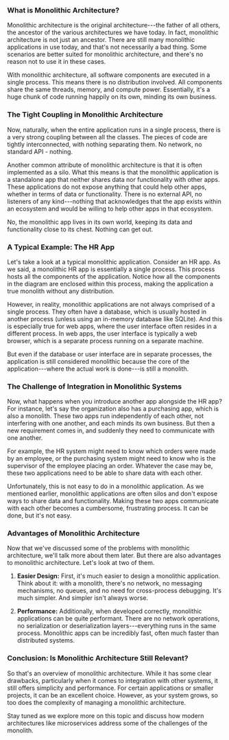 ### What is Monolithic Architecture?

Monolithic architecture is the original architecture---the father of all others, the ancestor of the various architectures we have today. In fact, monolithic architecture is not just an ancestor. There are still many monolithic applications in use today, and that's not necessarily a bad thing. Some scenarios are better suited for monolithic architecture, and there's no reason not to use it in these cases.

With monolithic architecture, all software components are executed in a single process. This means there is no distribution involved. All components share the same threads, memory, and compute power. Essentially, it's a huge chunk of code running happily on its own, minding its own business.

### The Tight Coupling in Monolithic Architecture

Now, naturally, when the entire application runs in a single process, there is a very strong coupling between all the classes. The pieces of code are tightly interconnected, with nothing separating them. No network, no standard API - nothing.

Another common attribute of monolithic architecture is that it is often implemented as a silo. What this means is that the monolithic application is a standalone app that neither shares data nor functionality with other apps. These applications do not expose anything that could help other apps, whether in terms of data or functionality. There is no external API, no listeners of any kind---nothing that acknowledges that the app exists within an ecosystem and would be willing to help other apps in that ecosystem.

No, the monolithic app lives in its own world, keeping its data and functionality close to its chest. Nothing can get out.

### A Typical Example: The HR App

Let's take a look at a typical monolithic application. Consider an HR app. As we said, a monolithic HR app is essentially a single process. This process hosts all the components of the application. Notice how all the components in the diagram are enclosed within this process, making the application a true monolith without any distribution.

However, in reality, monolithic applications are not always comprised of a single process. They often have a database, which is usually hosted in another process (unless using an in-memory database like SQLite). And this is especially true for web apps, where the user interface often resides in a different process. In web apps, the user interface is typically a web browser, which is a separate process running on a separate machine.

But even if the database or user interface are in separate processes, the application is still considered monolithic because the core of the application---where the actual work is done---is still a monolith.

### The Challenge of Integration in Monolithic Systems

Now, what happens when you introduce another app alongside the HR app? For instance, let's say the organization also has a purchasing app, which is also a monolith. These two apps run independently of each other, not interfering with one another, and each minds its own business. But then a new requirement comes in, and suddenly they need to communicate with one another.

For example, the HR system might need to know which orders were made by an employee, or the purchasing system might need to know who is the supervisor of the employee placing an order. Whatever the case may be, these two applications need to be able to share data with each other.

Unfortunately, this is not easy to do in a monolithic application. As we mentioned earlier, monolithic applications are often silos and don't expose ways to share data and functionality. Making these two apps communicate with each other becomes a cumbersome, frustrating process. It can be done, but it's not easy.

### Advantages of Monolithic Architecture

Now that we've discussed some of the problems with monolithic architecture, we'll talk more about them later. But there are also advantages to monolithic architecture. Let's look at two of them.

1.  **Easier Design:** First, it's much easier to design a monolithic application. Think about it: with a monolith, there's no network, no messaging mechanisms, no queues, and no need for cross-process debugging. It's much simpler. And simpler isn't always worse.

2.  **Performance:** Additionally, when developed correctly, monolithic applications can be quite performant. There are no network operations, no serialization or deserialization layers---everything runs in the same process. Monolithic apps can be incredibly fast, often much faster than distributed systems.

### Conclusion: Is Monolithic Architecture Still Relevant?

So that's an overview of monolithic architecture. While it has some clear drawbacks, particularly when it comes to integration with other systems, it still offers simplicity and performance. For certain applications or smaller projects, it can be an excellent choice. However, as your system grows, so too does the complexity of managing a monolithic architecture.

Stay tuned as we explore more on this topic and discuss how modern architectures like microservices address some of the challenges of the monolith.
